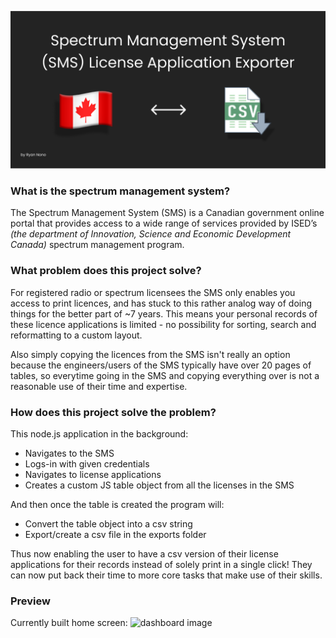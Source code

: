 
![🇨🇦 Spectrum Management System (SMS) License Application Exporter](readme_ressources/Frame%203410.png)

### What is the spectrum management system?

The Spectrum Management System (SMS) is a Canadian government online portal that provides access to a wide range of services provided by ISED’s *(the department of Innovation, Science and Economic Development Canada)* spectrum management program.

### What problem does this project solve?

For registered radio or spectrum licensees the SMS only enables you access to print licences, and has stuck to this rather analog way of doing things for the better part of ~7 years. This means your personal records of these licence applications is limited - no possibility for sorting, search and reformatting to a custom layout.

Also simply copying the licences from the SMS isn't really an option because the engineers/users of the SMS typically have over 20 pages of tables, so everytime going in the SMS and copying everything over is not a reasonable use of their time and expertise.

### How does this project solve the problem?

This node.js application in the background:

- Navigates to the SMS
- Logs-in with given credentials
- Navigates to license applications
- Creates a custom JS table object from all the licenses in the SMS

And then once the table is created the program will:

- Convert the table object into a csv string
- Export/create a csv file in the exports folder

Thus now enabling the user to have a csv version of their license applications for their records instead of solely print in a single click! They can now put back their time to more core tasks that make use of their skills.

### Preview

Currently built home screen:
![dashboard image](https://user-images.githubusercontent.com/79291357/209574727-fac23284-a90a-405c-8087-04216d49bf2d.png)
